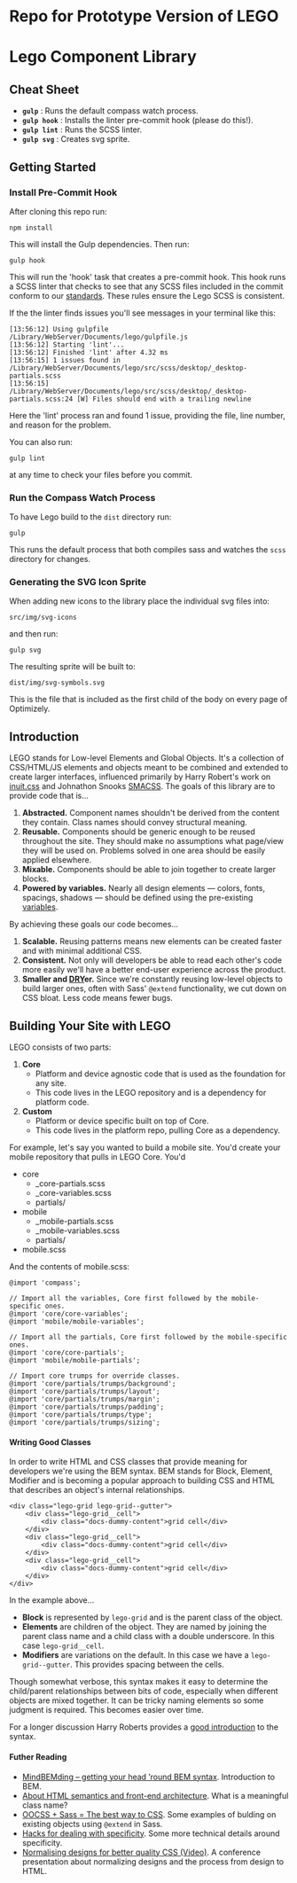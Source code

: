 # Repo for Prototype Version of LEGO

# Lego Component Library

## Cheat Sheet

- **`gulp`** : Runs the default compass watch process.
- **`gulp hook`** : Installs the linter pre-commit hook (please do this!).
- **`gulp lint`** : Runs the SCSS linter.
- **`gulp svg`** : Creates svg sprite.

## Getting Started

### Install Pre-Commit Hook

After cloning this repo run:

    npm install

This will install the Gulp dependencies. Then run:

    gulp hook

This will run the 'hook' task that creates a pre-commit hook. This hook runs a SCSS linter that checks to see that any SCSS files included in the commit conform to our [standards](https://github.com/optimizely/lego/blob/master/.scss-lint.yml). These rules ensure the Lego SCSS is consistent.

If the the linter finds issues you'll see messages in your terminal like this:

    [13:56:12] Using gulpfile /Library/WebServer/Documents/lego/gulpfile.js
    [13:56:12] Starting 'lint'...
    [13:56:12] Finished 'lint' after 4.32 ms
    [13:56:15] 1 issues found in /Library/WebServer/Documents/lego/src/scss/desktop/_desktop-partials.scss
    [13:56:15] /Library/WebServer/Documents/lego/src/scss/desktop/_desktop-partials.scss:24 [W] Files should end with a trailing newline

Here the 'lint' process ran and found 1 issue, providing the file, line number, and reason for the problem.

You can also run:

    gulp lint

at any time to check your files before you commit.

### Run the Compass Watch Process

To have Lego build to the `dist` directory run:

    gulp

This runs the default process that both compiles sass and watches the `scss` directory for changes.

### Generating the SVG Icon Sprite

When adding new icons to the library place the individual svg files into:

    src/img/svg-icons

and then run:

    gulp svg

The resulting sprite will be built to:

    dist/img/svg-symbols.svg

This is the file that is included as the first child of the body on every page of Optimizely.

## Introduction

LEGO stands for Low-level Elements and Global Objects. It's a collection of CSS/HTML/JS elements and objects meant to be combined and extended to create larger interfaces, influenced primarily by Harry Robert's work on [inuit.css](https://github.com/csswizardry/inuit.css/) and Johnathon Snooks [SMACSS](https://smacss.com/). The goals of this library are to provide code that is...

1. **Abstracted.** Component names shouldn't be derived from the content they contain. Class names should convey structural meaning.
1. **Reusable.** Components should be generic enough to be reused throughout the site. They should make no assumptions what page/view they will be used on. Problems solved in one area should be easily applied elsewhere.
1. **Mixable.** Components should be able to join together to create larger blocks.
1. **Powered by variables.** Nearly all design elements — colors, fonts, spacings, shadows — should be defined using the pre-existing [variables](https://github.com/optimizely/lego/blob/master/core/_core-variables.scss).

By achieving these goals our code becomes...

1. **Scalable.** Reusing patterns means new elements can be created faster and with minimal additional CSS.
1. **Consistent.** Not only will developers be able to read each other's code more easily we'll have a better end-user experience across the product.
1. **Smaller and [DRY](http://en.wikipedia.org/wiki/Don't_repeat_yourself)er.** Since we're constantly reusing low-level objects to build larger ones, often with Sass' <code>@extend</code> functionality, we cut down on CSS bloat. Less code means fewer bugs.


## Building Your Site with LEGO

LEGO consists of two parts:

1. **Core**
    - Platform and device agnostic code that is used as the foundation for any site.
    - This code lives in the LEGO repository and is a dependency for platform code.
2. **Custom**
    - Platform or device specific built on top of Core.
    - This code lives in the platform repo, pulling Core as a dependency.

For example, let's say you wanted to build a mobile site. You'd create your mobile repository that pulls in LEGO Core. You'd

- core
    - _core-partials.scss
    - _core-variables.scss
    - partials/
- mobile
    - _mobile-partials.scss
    - _mobile-variables.scss
    - partials/
- mobile.scss

And the contents of mobile.scss:

    @import 'compass';

    // Import all the variables, Core first followed by the mobile-specific ones.
    @import 'core/core-variables';
    @import 'mobile/mobile-variables';

    // Import all the partials, Core first followed by the mobile-specific ones.
    @import 'core/core-partials';
    @import 'mobile/mobile-partials';

    // Import core trumps for override classes.
    @import 'core/partials/trumps/background';
    @import 'core/partials/trumps/layout';
    @import 'core/partials/trumps/margin';
    @import 'core/partials/trumps/padding';
    @import 'core/partials/trumps/type';
    @import 'core/partials/trumps/sizing';


#### Writing Good Classes

In order to write HTML and CSS classes that provide meaning for developers we're using the BEM syntax. BEM stands for Block, Element, Modifier and is becoming a popular approach to building CSS and HTML that describes an object's internal relationships.


    <div class="lego-grid lego-grid--gutter">
        <div class="lego-grid__cell">
            <div class="docs-dummy-content">grid cell</div>
        </div>
        <div class="lego-grid__cell">
            <div class="docs-dummy-content">grid cell</div>
        </div>
        <div class="lego-grid__cell">
            <div class="docs-dummy-content">grid cell</div>
        </div>
    </div>

In the example above...

- **Block** is represented by <code>lego-grid</code> and is the parent class of the object.
- **Elements** are children of the object. They are named by joining the parent class name and a child class with a double underscore. In this case <code>lego-grid__cell</code>.
- **Modifiers** are variations on the default. In this case we have a <code>lego-grid--gutter</code>. This provides spacing between the cells.

Though somewhat verbose, this syntax makes it easy to determine the child/parent relationships between bits of code, especially when different objects are mixed together. It can be tricky naming elements so some judgment is required. This becomes easier over time.

For a longer discussion Harry Roberts provides a <a href="http://csswizardry.com/2013/01/mindbemding-getting-your-head-round-bem-syntax/">good introduction</a> to the syntax.


#### Futher Reading

- [MindBEMding – getting your head ’round BEM syntax](http://csswizardry.com/2013/01/mindbemding-getting-your-head-round-bem-syntax/). Introduction to BEM.
- [About HTML semantics and front-end architecture](http://nicolasgallagher.com/about-html-semantics-front-end-architecture/). What is a meaningful class name?
- [OOCSS + Sass = The best way to CSS](http://ianstormtaylor.com/oocss-plus-sass-is-the-best-way-to-css/). Some examples of bulding on existing objects using `@extend` in Sass.
- [Hacks for dealing with specificity](http://csswizardry.com/2014/07/hacks-for-dealing-with-specificity/). Some more technical details around specificity.
- [Normalising designs for better quality CSS (Video)](https://www.youtube.com/watch?v=ldx4ZFxMEeo). A conference presentation about normalizing designs and the process from design to HTML.




